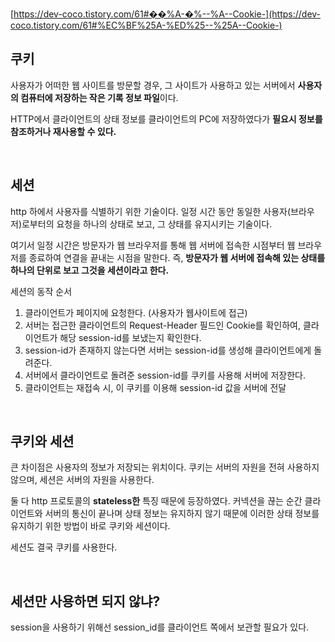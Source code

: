 [https://dev-coco.tistory.com/61#��%A-�%--%A--Cookie-](https://dev-coco.tistory.com/61#%EC%BF%25A-%ED%25--%25A--Cookie-)


## 쿠키
사용자가 어떠한 웹 사이트를 방문할 경우, 그 사이트가 사용하고 있는 서버에서 **사용자의 컴퓨터에 저장하는 작은 기록 정보 파일**이다.

HTTP에서 클라이언트의 상태 정보를 클라이언트의 PC에 저장하였다가 **필요시 정보를 참조하거나 재사용할 수 있다.**

<Br>

## 세션
http 하에서 사용자를 식별하기 위한 기술이다. 일정 시간 동안 동일한 사용자(브라우저)로부터의 요청을 하나의 상태로 보고, 그 상태를 유지시키는 기술이다.  

여기서 일정 시간은 방문자가 웹 브라우저를 통해 웹 서버에 접속한 시점부터 웹 브라우저를 종료하여 연결을 끝내는 시점을 말한다. 즉, **방문자가 웹 서버에 접속해 있는 상태를 하나의 단위로 보고 그것을 세션이라고 한다.**

세션의 동작 순서
1. 클라이언트가 페이지에 요청한다. (사용자가 웹사이트에 접근)
2. 서버는 접근한 클라이언트의 Request-Header 필드인 Cookie를 확인하여, 클라이언트가 해당 session-id를 보냈는지 확인한다.
3. session-id가 존재하지 않는다면 서버는 session-id를 생성해 클라이언트에게 돌려준다.
4. 서버에서 클라이언트로 돌려준 session-id를 쿠키를 사용해 서버에 저장한다.
5. 클라이언트는 재접속 시, 이 쿠키를 이용해 session-id 값을 서버에 전달

<br>

## 쿠키와 세션
큰 차이점은 사용자의 정보가 저장되는 위치이다. 쿠키는 서버의 자원을 전혀 사용하지 않으며, 세션은 서버의 자원을 사용한다.

둘 다 http 프로토콜의 **stateless한** 특징 때문에 등장하였다. 커넥션을 끊는 순간 클라이언트와 서버의 통신이 끝나며 상태 정보는 유지하지 않기 때문에 이러한 상태 정보를 유지하기 위한 방법이 바로 쿠키와 세션이다.

세션도 결국 쿠키를 사용한다.

<br>


## 세션만 사용하면 되지 않냐?
session을 사용하기 위해선 session_id를 클라이언트 쪽에서 보관할 필요가 있다.